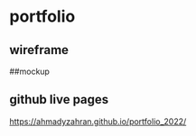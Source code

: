 # portfolio

## wireframe



##mockup


## github live pages     
https://ahmadyzahran.github.io/portfolio_2022/
